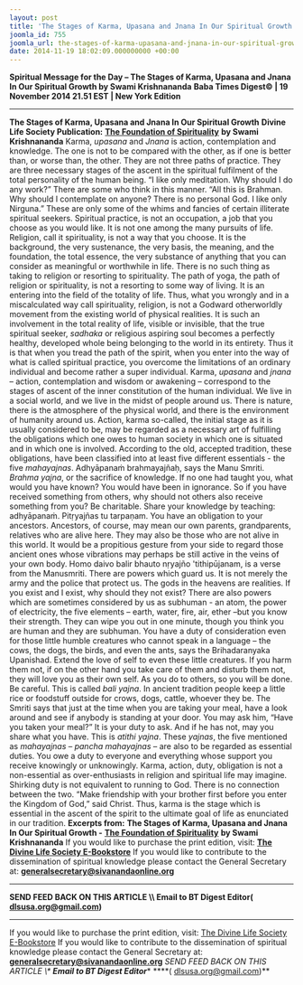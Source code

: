 ```yaml
---
layout: post
title: 'The Stages of Karma, Upasana and Jnana In Our Spiritual Growth '
joomla_id: 755
joomla_url: the-stages-of-karma-upasana-and-jnana-in-our-spiritual-growth
date: 2014-11-19 18:02:09.000000000 +00:00
---
```

**Spiritual Message for the Day – The Stages of Karma, Upasana and Jnana In Our Spiritual Growth by Swami Krishnananda**
**Baba Times Digest© | 19 November 2014 21.51 EST | New York Edition**
* * *  
**The Stages of Karma, Upasana and Jnana In Our Spiritual Growth**
**Divine Life Society Publication:** [**The Foundation of Spirituality**](http://www.swami-krishnananda.org/spirituality/foundation.of.spirituality_4.html) **by Swami Krishnananda**
Karma, _upasana_ and _Jnana_ is action, contemplation and knowledge. The one is not to be compared with the other, as if one is better than, or worse than, the other. They are not three paths of practice. They are three necessary stages of the ascent in the spiritual fulfilment of the total personality of the human being. “I like only meditation. Why should I do any work?” There are some who think in this manner. “All this is Brahman. Why should I contemplate on anyone? There is no personal God. I like only Nirguna.” These are only some of the whims and fancies of certain illiterate spiritual seekers.
Spiritual practice, is not an occupation, a job that you choose as you would like. It is not one among the many pursuits of life. Religion, call it spirituality, is not a way that you choose. It is the background, the very sustenance, the very basis, the meaning, and the foundation, the total essence, the very substance of anything that you can consider as meaningful or worthwhile in life. There is no such thing as taking to religion or resorting to spirituality. The path of yoga, the path of religion or spirituality, is not a resorting to some way of living. It is an entering into the field of the totality of life. Thus, what you wrongly and in a miscalculated way call spirituality, religion, is not a Godward otherworldly movement from the existing world of physical realities. It is such an involvement in the total reality of life, visible or invisible, that the true spiritual seeker, _sadhaka_ or religious aspiring soul becomes a perfectly healthy, developed whole being belonging to the world in its entirety. Thus it is that when you tread the path of the spirit, when you enter into the way of what is called spiritual practice, you overcome the limitations of an ordinary individual and become rather a super individual.
Karma, _upasana_ and _jnana_ – action, contemplation and wisdom or awakening – correspond to the stages of ascent of the inner constitution of the human individual. We live in a social world, and we live in the midst of people around us. There is nature, there is the atmosphere of the physical world, and there is the environment of humanity around us.
Action, karma so-called, the initial stage as it is usually considered to be, may be regarded as a necessary art of fulfilling the obligations which one owes to human society in which one is situated and in which one is involved. According to the old, accepted tradition, these obligations, have been classified into at least five different essentials - the five _mahayajnas_.
Adhyāpanaṁ brahmayajñaḥ, says the Manu Smriti. _Brahma yajna_, or the sacrifice of knowledge. If no one had taught you, what would you have known? You would have been in ignorance. So if you have received something from others, why should not others also receive something from you? Be charitable. Share your knowledge by teaching: adhyāpanaṁ.
Pitṛyajñas tu tarpaṇam. You have an obligation to your ancestors. Ancestors, of course, may mean our own parents, grandparents, relatives who are alive here. They may also be those who are not alive in this world. It would be a propitious gesture from your side to regard those ancient ones whose vibrations may perhaps be still active in the veins of your own body.
Homo daivo balir bhauto nṛyajño 'tithipūjanam, is a verse from the Manusmriti. There are powers which guard us. It is not merely the army and the police that protect us. The gods in the heavens are realities. If you exist and I exist, why should they not exist? There are also powers which are sometimes considered by us as subhuman - an atom, the power of electricity, the five elements – earth, water, fire, air, ether –but you know their strength. They can wipe you out in one minute, though you think you are human and they are subhuman.
You have a duty of consideration even for those little humble creatures who cannot speak in a language – the cows, the dogs, the birds, and even the ants, says the Brihadaranyaka Upanishad. Extend the love of self to even these little creatures. If you harm them not, if on the other hand you take care of them and disturb them not, they will love you as their own self. As you do to others, so you will be done. Be careful. This is called _bali yajna_. In ancient tradition people keep a little rice or foodstuff outside for crows, dogs, cattle, whoever they be.
The Smriti says that just at the time when you are taking your meal, have a look around and see if anybody is standing at your door. You may ask him, “Have you taken your meal?” It is your duty to ask. And if he has not, may you share what you have. This is _atithi yajna_.
These _yajnas_, the five mentioned as _mahayajnas_ – _pancha mahayajnas_ – are also to be regarded as essential duties. You owe a duty to everyone and everything whose support you receive knowingly or unknowingly.
Karma, action, duty, obligation is not a non-essential as over-enthusiasts in religion and spiritual life may imagine. Shirking duty is not equivalent to running to God. There is no connection between the two. “Make friendship with your brother first before you enter the Kingdom of God,” said Christ.
Thus, karma is the stage which is essential in the ascent of the spirit to the ultimate goal of life as enunciated in our tradition.
**Excerpts from:**  **The Stages of Karma, Upasana and Jnana In Our Spiritual Growth -** [**The Foundation of Spirituality**](http://www.swami-krishnananda.org/spirituality/foundation.of.spirituality_4.html) **by Swami Krishnananda**
If you would like to purchase the print edition, visit: **[The Divine Life Society E-Bookstore](http://www.dlshq.org/download/download.htm)**
If you would like to contribute to the dissemination of spiritual knowledge please contact the General Secretary at: [](mailto:%20%3Cscript%20type=%27text/javascript%27%3E%20%3C%21--%20var%20prefix%20=%20%27ma%27%20+%20%27il%27%20+%20%27to%27;%20var%20path%20=%20%27hr%27%20+%20%27ef%27%20+%20%27=%27;%20var%20addy57016%20=%20%27generalsecretary%27%20+%20%27@%27;%20addy57016%20=%20addy57016%20+%20%27sivanandaonline%27%20+%20%27.%27%20+%20%27org%27;%20document.write%28%27%3Ca%20%27%20+%20path%20+%20%27%5C%27%27%20+%20prefix%20+%20%27:%27%20+%20addy57016%20+%20%27%5C%27%3E%27%29;%20document.write%28addy57016%29;%20document.write%28%27%3C%5C/a%3E%27%29;%20//--%3E%5Cn%20%3C/script%3E%3Cscript%20type=%27text/javascript%27%3E%20%3C%21--%20document.write%28%27%3Cspan%20style=%5C%27display:%20none;%5C%27%3E%27%29;%20//--%3E%20%3C/script%3EThis%20email%20address%20is%20being%20protected%20from%20spambots.%20You%20need%20JavaScript%20enabled%20to%20view%20it.%20%3Cscript%20type=%27text/javascript%27%3E%20%3C%21--%20document.write%28%27%3C/%27%29;%20document.write%28%27span%3E%27%29;%20//--%3E%20%3C/script%3E?subject=Contribution%20to%20Dissemination%20of%20Spiritual%20Knowledge) **generalsecretary@sivanandaonline.org**
****
**SEND FEED BACK ON THIS ARTICLE \\\ Email to BT Digest Editor[](mailto:%20%3Cscript%20type=%27text/javascript%27%3E%20%3C%21--%20var%20prefix%20=%20%27ma%27%20+%20%27il%27%20+%20%27to%27;%20var%20path%20=%20%27hr%27%20+%20%27ef%27%20+%20%27=%27;%20var%20addy72654%20=%20%27dlsusa.org%27%20+%20%27@%27;%20addy72654%20=%20addy72654%20+%20%27gmail%27%20+%20%27.%27%20+%20%27com%27;%20document.write%28%27%3Ca%20%27%20+%20path%20+%20%27%5C%27%27%20+%20prefix%20+%20%27:%27%20+%20addy72654%20+%20%27%5C%27%3E%27%29;%20document.write%28addy72654%29;%20document.write%28%27%3C%5C/a%3E%27%29;%20//--%3E%5Cn%20%3C/script%3E%3Cscript%20type=%27text/javascript%27%3E%20%3C%21--%20document.write%28%27%3Cspan%20style=%5C%27display:%20none;%5C%27%3E%27%29;%20//--%3E%20%3C/script%3EThis%20email%20address%20is%20being%20protected%20from%20spambots.%20You%20need%20JavaScript%20enabled%20to%20view%20it.%20%3Cscript%20type=%27text/javascript%27%3E%20%3C%21--%20document.write%28%27%3C/%27%29;%20document.write%28%27span%3E%27%29;%20//--%3E%20%3C/script%3E?subject=DLS%20Posts)( [dlsusa.org@gmail.com](mailto:dlsusa.org@gmail.com))**
* * *
  
If you would like to purchase the print edition, visit: [The Divine Life Society E-Bookstore](http://www.dlshq.org/download/download.htm)
If you would like to contribute to the dissemination of spiritual knowledge please contact the General Secretary at: **[generalsecretary@sivanandaonline.org](mailto:generalsecretary@sivanandaonline.org)**
**SEND FEED BACK ON THIS ARTICLE \\\**  **Email to BT Digest Editor**** [](mailto:%20%3Cscript%20type=%27text/javascript%27%3E%20%3C%21--%20var%20prefix%20=%20%27ma%27%20+%20%27il%27%20+%20%27to%27;%20var%20path%20=%20%27hr%27%20+%20%27ef%27%20+%20%27=%27;%20var%20addy72654%20=%20%27dlsusa.org%27%20+%20%27@%27;%20addy72654%20=%20addy72654%20+%20%27gmail%27%20+%20%27.%27%20+%20%27com%27;%20document.write%28%27%3Ca%20%27%20+%20path%20+%20%27%5C%27%27%20+%20prefix%20+%20%27:%27%20+%20addy72654%20+%20%27%5C%27%3E%27%29;%20document.write%28addy72654%29;%20document.write%28%27%3C%5C/a%3E%27%29;%20//--%3E%5Cn%20%3C/script%3E%3Cscript%20type=%27text/javascript%27%3E%20%3C%21--%20document.write%28%27%3Cspan%20style=%5C%27display:%20none;%5C%27%3E%27%29;%20//--%3E%20%3C/script%3EThis%20email%20address%20is%20being%20protected%20from%20spambots.%20You%20need%20JavaScript%20enabled%20to%20view%20it.%20%3Cscript%20type=%27text/javascript%27%3E%20%3C%21--%20document.write%28%27%3C/%27%29;%20document.write%28%27span%3E%27%29;%20//--%3E%20%3C/script%3E?subject=DLS%20Posts)****( [dlsusa.org@gmail.com](mailto:dlsusa.org@gmail.com))**  
